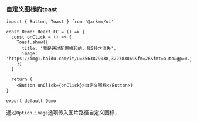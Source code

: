 ### 自定义图标的toast

```tsx
import { Button, Toast } from '@xrkmm/ui'

const Demo: React.FC = () => {
  const onClick = () => {
    Toast.show({
      title: '我是通过配置唤起的，我5秒才消失',
      image: 'https://img1.baidu.com/it/u=3563879038,322783869&fm=26&fmt=auto&gp=0.jpg'
    })
  }

  return (
    <Button onClick={onClick}>自定义图标</Button>)
}

export default Demo
```
通过`Option.image`选项传入图片路径自定义图标，
